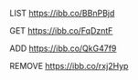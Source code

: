 LIST    https://ibb.co/BBnPBjd

GET     https://ibb.co/FqDzntF

ADD     https://ibb.co/QkG47f9

REMOVE  https://ibb.co/rxj2Hyp

